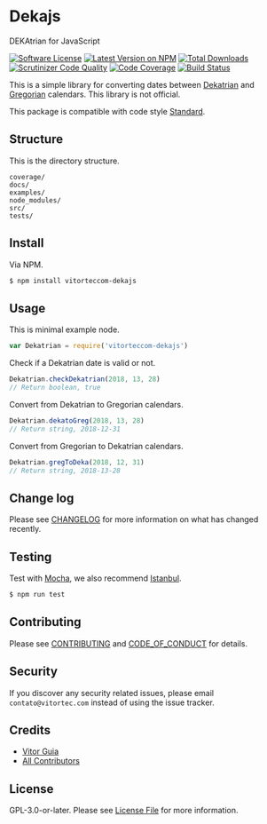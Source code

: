 # Dekajs
DEKAtrian for JavaScript

[![Software License](https://img.shields.io/github/license/vitorteccom/dekajs.svg)](LICENSE)
[![Latest Version on NPM](https://img.shields.io/npm/v/vitorteccom-dekajs.svg)](https://npmjs.org/package/vitorteccom-dekajs)
[![Total Downloads](https://img.shields.io/npm/dt/vitorteccom-dekajs.svg)](https://npmjs.org/package/vitorteccom-dekajs)
[![Scrutinizer Code Quality](https://scrutinizer-ci.com/g/vitorteccom/dekajs/badges/quality-score.png?b=master)](https://scrutinizer-ci.com/g/vitorteccom/dekajs/?branch=master)
[![Code Coverage](https://scrutinizer-ci.com/g/vitorteccom/dekajs/badges/coverage.png?b=master)](https://scrutinizer-ci.com/g/vitorteccom/dekajs/?branch=master)
[![Build Status](https://scrutinizer-ci.com/g/vitorteccom/dekajs/badges/build.png?b=master)](https://scrutinizer-ci.com/g/vitorteccom/dekajs/build-status/master)

This is a simple library for converting dates between [Dekatrian](https://www.facebook.com/dekatrian/) and [Gregorian](https://en.wikipedia.org/wiki/Adoption_of_the_Gregorian_calendar) calendars. This library is not official.

This package is compatible with code style [Standard](https://github.com/standard/standard).

## Structure
This is the directory structure.

```
coverage/
docs/
examples/
node_modules/
src/
tests/
```


## Install

Via NPM.

```bash
$ npm install vitorteccom-dekajs
```

## Usage
This is minimal example node.

```javascript
var Dekatrian = require('vitorteccom-dekajs')
```

Check if a Dekatrian date is valid or not.

```javascript
Dekatrian.checkDekatrian(2018, 13, 28)
// Return boolean, true
```

Convert from Dekatrian to Gregorian calendars.

```javascript
Dekatrian.dekatoGreg(2018, 13, 28)
// Return string, 2018-12-31
```

Convert from Gregorian to Dekatrian calendars.

```javascript
Dekatrian.gregToDeka(2018, 12, 31)
// Return string, 2018-13-28
```

## Change log

Please see [CHANGELOG](docs/CHANGELOG.md) for more information on what has changed recently.

## Testing
Test with [Mocha](https://mochajs.org), we also recommend [Istanbul](https://istanbul.js.org).

```bash
$ npm run test
```

## Contributing

Please see [CONTRIBUTING](docs/CONTRIBUTING.md) and [CODE_OF_CONDUCT](docs/CODE_OF_CONDUCT.md) for details.

## Security

If you discover any security related issues, please email ``contato@vitortec.com`` instead of using the issue tracker.

## Credits

- [Vitor Guia](https://github.com/vitoranguia)
- [All Contributors](../../contributors)

## License

GPL-3.0-or-later. Please see [License File](LICENSE) for more information.
